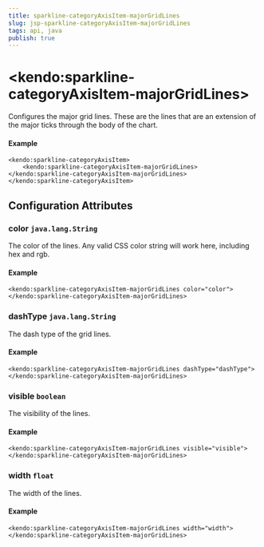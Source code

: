 ```yaml
---
title: sparkline-categoryAxisItem-majorGridLines
slug: jsp-sparkline-categoryAxisItem-majorGridLines
tags: api, java
publish: true
---
```


# \<kendo:sparkline-categoryAxisItem-majorGridLines\>

Configures the major grid lines.
These are the lines that are an extension of the major ticks through the body of the chart.

#### Example
    <kendo:sparkline-categoryAxisItem>
        <kendo:sparkline-categoryAxisItem-majorGridLines></kendo:sparkline-categoryAxisItem-majorGridLines>
    </kendo:sparkline-categoryAxisItem>

## Configuration Attributes

### color `java.lang.String`

The color of the lines. Any valid CSS color string will work here, including hex and rgb.

#### Example
    <kendo:sparkline-categoryAxisItem-majorGridLines color="color">
    </kendo:sparkline-categoryAxisItem-majorGridLines>

### dashType `java.lang.String`

The dash type of the grid lines.

#### Example
    <kendo:sparkline-categoryAxisItem-majorGridLines dashType="dashType">
    </kendo:sparkline-categoryAxisItem-majorGridLines>

### visible `boolean`

The visibility of the lines.

#### Example
    <kendo:sparkline-categoryAxisItem-majorGridLines visible="visible">
    </kendo:sparkline-categoryAxisItem-majorGridLines>

### width `float`

The width of the lines.

#### Example
    <kendo:sparkline-categoryAxisItem-majorGridLines width="width">
    </kendo:sparkline-categoryAxisItem-majorGridLines>

